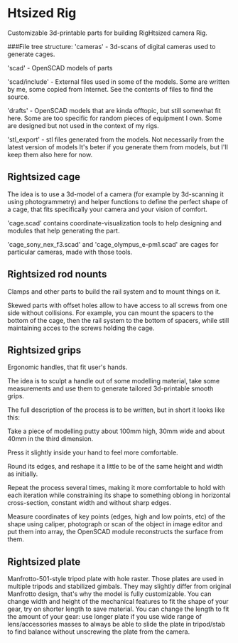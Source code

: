 # Htsized Rig
Customizable 3d-printable parts for building RigHtsized camera Rig. 

###File tree structure:
'cameras' - 3d-scans of digital cameras used to generate cages.

'scad' - OpenSCAD models of parts

'scad/include' - External files used in some of the models.
Some are written by me, some copied from Internet.
See the contents of files to find the source.

'drafts' - OpenSCAD models that are kinda offtopic, but still somewhat fit here. 
Some are too specific for random pieces of equipment I own.
Some are designed but not used in the context of my rigs.

'stl_export' - stl files generated from the models. Not necessarily from the latest version of models
It's beter if you generate them from models, but I'll keep them also here for now.

## Rightsized cage
The idea is to use a 3d-model of a camera (for example by 3d-scanning it using photogrammetry) and helper functions to define the perfect shape of a cage, that fits specifically your camera and your vision of comfort.

'cage.scad' contains coordinate-visualization tools to help designing and modules that help generating the part.

'cage_sony_nex_f3.scad' and 'cage_olympus_e-pm1.scad' are cages for particular cameras, made with those tools.

## Rightsized rod nounts
Clamps and other parts to build the rail system and to mount things on it.

Skewed parts with offset holes allow to have access to all screws from one side without collisions.
For example, you can mount the spacers to the bottom of the cage, then the rail system to the bottom of spacers, while still maintaining acces to the screws holding the cage.

## Rightsized grips
Ergonomic handles, that fit user's hands.

The idea is to sculpt a handle out of some modelling material, take some measurements and use them to generate tailored 3d-printable smooth grips.

The full description of the process is to be written, but in short it looks like this:

Take a piece of modelling putty about 100mm high, 30mm wide and about 40mm in the third dimension.

Press it slightly inside your hand to feel more comfortable.

Round its edges, and reshape it a little to be of the same height and width as initially.

Repeat the process several times, making it more comfortable to hold with each iteration while constraining its shape to something oblong in horizontal cross-section, constant width and without sharp edges.

Measure coordinates of key points (edges, high and low points, etc) of the shape using caliper, photograph or scan of the object in image editor and put them into array, the OpenSCAD module reconstructs the surface from them.

## Rightsized plate
Manfrotto-501-style tripod plate with hole raster.
Those plates are used in multiple tripods and stabilized gimbals.
They may slightly differ from original Manfrotto design, that's why the model is fully customizable.
You can change width and height of the mechanical features to fit the shape of your gear, try on shorter length to save material.
You can change the length to fit the amount of your gear: use longer plate if you use wide range of lens/accessories masses to always be able to slide the plate in tripod/stab to find balance without unscrewing the plate from the camera.

